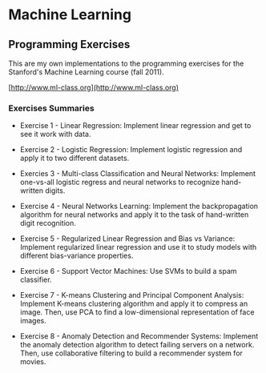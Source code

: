 # Machine Learning
## Programming Exercises

This are my own implementations to the programming exercises for the
Stanford's Machine Learning course (fall 2011).

[http://www.ml-class.org](http://www.ml-class.org)

### Exercises Summaries

* Exercise 1 - Linear Regression: Implement linear regression and get to see it
work with data.

* Exercise 2 - Logistic Regression: Implement logistic regression and apply it
to two different datasets.

* Exercies 3 - Multi-class Classification and Neural Networks: Implement one-vs-all
logistic regress and neural networks to recognize hand-written digits.

* Exercise 4 - Neural Networks Learning: Implement the backpropagation algorithm
for neural networks and apply it to the task of hand-written digit recognition.

* Exercise 5 - Regularized Linear Regression and Bias vs Variance: Implement
regularized linear regression and use it to study models with different
bias-variance properties.

* Exercise 6 - Support Vector Machines: Use SVMs to build a spam classifier.

* Exercise 7 - K-means Clustering and Principal Component Analysis: Implement
K-means clustering algorithm and apply it to compress an image. Then, use
PCA to find a low-dimensional representation of face images.

* Exercise 8 - Anomaly Detection and Recommender Systems: Implement the anomaly
detection algorithm to detect failing servers on a network. Then, use
collaborative filtering to build a recommender system for movies.
